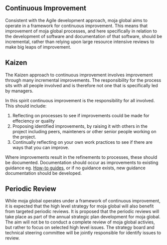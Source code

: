 ## Continuous Improvement

Consistent with the Agile development approach, moja global aims to operate in a framework for continuous improvement.
This means that improvement of moja global processes, and here specifically in relation to the development of software and documentation of that software, should be incremental, rather than relying upon large resource intensive reviews to make big leaps of improvement.

## Kaizen

The Kaizen approach to continuous improvement involves improvement through many incremental improvements. The responsibility for the process sits with all people involved and is therefore not one that is specifically led by managers.

In this spirit continuous improvement is the responsibility for all involved. This should include:
1. Reflecting on processes to see if improvements could be made for effeciency or quality
2. Proposing identified improvements, by raising it with others in the project including peers, mainteners or other senior people working on the project.
3. Continually reflecting on your own work practices to see if there are ways that you can improve.

Where improvements result in the refinements to processes, these should be documented. Documentation should occur as improvements to existing guidance eg. [How-to guides](https://github.com/moja-global/About-moja-global/tree/master/Contributing), or if no guidance exists, new guidance documentation should be developed.

## Periodic Review

While moja global operates under a framework of continuous improvement, it is expected that the high level strategy for moja global will also benefit from targeted periodic reviews. It is proposed that the periodic reviews will take place as part of the annual strategic plan development for moja global. The aim will not be to conduct a complete review of moja global activies, but rather to focus on selected high level issues. The strategy board and technical steering committee will be jointly responsible for identify issues to review.

